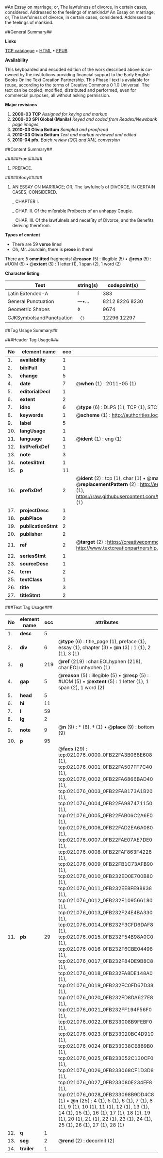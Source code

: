 #An Essay on marriage; or, The lawfulness of divorce, in certain cases, considered. Addressed to the feelings of mankind.#
An Essay on marriage; or, The lawfulness of divorce, in certain cases, considered. Addressed to the feelings of mankind.

##General Summary##

**Links**

[TCP catalogue](http://www.ota.ox.ac.uk/tcp/)  • 
[HTML](http://tei.it.ox.ac.uk/tcp/Texts-HTML/free/N16/N16414.html)  • 
[EPUB](http://tei.it.ox.ac.uk/tcp/Texts-EPUB/free/N16/N16414.epub)

**Availability**

This keyboarded and encoded edition of the
	       work described above is co-owned by the institutions
	       providing financial support to the Early English Books
	       Online Text Creation Partnership. This Phase I text is
	       available for reuse, according to the terms of Creative
	       Commons 0 1.0 Universal. The text can be copied,
	       modified, distributed and performed, even for
	       commercial purposes, all without asking permission.

**Major revisions**

1. __2009-03__ __TCP__ *Assigned for keying and markup*
1. __2009-03__ __SPi Global (Manila)__ *Keyed and coded from Readex/Newsbank page images*
1. __2010-03__ __Olivia Bottum__ *Sampled and proofread*
1. __2010-03__ __Olivia Bottum__ *Text and markup reviewed and edited*
1. __2010-04__ __pfs.__ *Batch review (QC) and XML conversion*

##Content Summary##

#####Front#####

1. PREFACE.

#####Body#####

1. AN ESSAY ON MARRIAGE; OR, The lawfulneſs of DIVORCE, IN CERTAIN CASES, CONSIDERED.

    _ CHAPTER I.

    _ CHAP. II. Of the miſerable Proſpects of an unhappy Couple.

    _ CHAP. III. Of the lawfulneſs and neceſſity of Divorce, and the Benefits deriving therefrom.

**Types of content**

  * There are 59 **verse** lines!
  * Oh, Mr. Jourdain, there is **prose** in there!

There are 5 **ommitted** fragments! 
 @__reason__ (5) : illegible (5)  •  @__resp__ (5) : #UOM (5)  •  @__extent__ (5) : 1 letter (1), 1 span (2), 1 word (2)

**Character listing**


|Text|string(s)|codepoint(s)|
|---|---|---|
|Latin Extended-A|ſ|383|
|General Punctuation|—•…|8212 8226 8230|
|Geometric Shapes|◊|9674|
|CJKSymbolsandPunctuation|〈〉|12296 12297|

##Tag Usage Summary##

###Header Tag Usage###

|No|element name|occ|attributes|
|---|---|---|---|
|1.|__availability__|1||
|2.|__biblFull__|1||
|3.|__change__|5||
|4.|__date__|7| @__when__ (1) : 2011-05 (1)|
|5.|__editorialDecl__|1||
|6.|__extent__|2||
|7.|__idno__|6| @__type__ (6) : DLPS (1), TCP (1), STC (1), NOTIS (1), IMAGE-SET (1), EVANS-CITATION (1)|
|8.|__keywords__|1| @__scheme__ (1) : http://authorities.loc.gov/ (1)|
|9.|__label__|5||
|10.|__langUsage__|1||
|11.|__language__|1| @__ident__ (1) : eng (1)|
|12.|__listPrefixDef__|1||
|13.|__note__|3||
|14.|__notesStmt__|1||
|15.|__p__|11||
|16.|__prefixDef__|2| @__ident__ (2) : tcp (1), char (1)  •  @__matchPattern__ (2) : ([0-9\-]+):([0-9IVX]+) (1), (.+) (1)  •  @__replacementPattern__ (2) : http://eebo.chadwyck.com/downloadtiff?vid=$1&page=$2 (1), https://raw.githubusercontent.com/textcreationpartnership/Texts/master/tcpchars.xml#$1 (1)|
|17.|__projectDesc__|1||
|18.|__pubPlace__|2||
|19.|__publicationStmt__|2||
|20.|__publisher__|2||
|21.|__ref__|2| @__target__ (2) : https://creativecommons.org/publicdomain/zero/1.0/ (1), http://www.textcreationpartnership.org/docs/. (1)|
|22.|__seriesStmt__|1||
|23.|__sourceDesc__|1||
|24.|__term__|2||
|25.|__textClass__|1||
|26.|__title__|3||
|27.|__titleStmt__|2||


###Text Tag Usage###

|No|element name|occ|attributes|
|---|---|---|---|
|1.|__desc__|5||
|2.|__div__|6| @__type__ (6) : title_page (1), preface (1), essay (1), chapter (3)  •  @__n__ (3) : 1 (1), 2 (1), 3 (1)|
|3.|__g__|219| @__ref__ (219) : char:EOLhyphen (218), char:EOLunhyphen (1)|
|4.|__gap__|5| @__reason__ (5) : illegible (5)  •  @__resp__ (5) : #UOM (5)  •  @__extent__ (5) : 1 letter (1), 1 span (2), 1 word (2)|
|5.|__head__|5||
|6.|__hi__|11||
|7.|__l__|59||
|8.|__lg__|2||
|9.|__note__|9| @__n__ (9) : * (8), † (1)  •  @__place__ (9) : bottom (9)|
|10.|__p__|95||
|11.|__pb__|29| @__facs__ (29) : tcp:021076_0000_0FB22FA3B068E608 (1), tcp:021076_0001_0FB22FA507FF7C40 (1), tcp:021076_0002_0FB22FA6866BAD40 (1), tcp:021076_0003_0FB22FA8173A1B20 (1), tcp:021076_0004_0FB22FA987471150 (1), tcp:021076_0005_0FB22FAB06C2A6E0 (1), tcp:021076_0006_0FB22FAD2EA6A080 (1), tcp:021076_0007_0FB22FAE07AE7DE0 (1), tcp:021076_0008_0FB22FAF863F4228 (1), tcp:021076_0009_0FB22FB1C73AFB90 (1), tcp:021076_0010_0FB232ED0E700B80 (1), tcp:021076_0011_0FB232EE8FE98838 (1), tcp:021076_0012_0FB232F109566180 (1), tcp:021076_0013_0FB232F24E4BA330 (1), tcp:021076_0014_0FB232F3CFD6DAF8 (1), tcp:021076_0015_0FB232F54B98A0C0 (1), tcp:021076_0016_0FB232F6CBE04498 (1), tcp:021076_0017_0FB232F84DE9B8C8 (1), tcp:021076_0018_0FB232FA8DE148A0 (1), tcp:021076_0019_0FB232FC0FD67D38 (1), tcp:021076_0020_0FB232FD8DA627E8 (1), tcp:021076_0021_0FB232FF194F56F0 (1), tcp:021076_0022_0FB233008B9FEBF0 (1), tcp:021076_0023_0FB233020BC4D910 (1), tcp:021076_0024_0FB233038CE869B0 (1), tcp:021076_0025_0FB233052C130CF0 (1), tcp:021076_0026_0FB233068CF1D3D8 (1), tcp:021076_0027_0FB233080E234EF8 (1), tcp:021076_0028_0FB233098B9DD4C8 (1)  •  @__n__ (25) : 4 (1), 5 (1), 6 (1), 7 (1), 8 (1), 9 (1), 10 (1), 11 (1), 12 (1), 13 (1), 14 (1), 15 (1), 16 (1), 17 (1), 18 (1), 19 (1), 20 (1), 21 (1), 22 (1), 23 (1), 24 (1), 25 (1), 26 (1), 27 (1), 28 (1)|
|12.|__q__|1||
|13.|__seg__|2| @__rend__ (2) : decorInit (2)|
|14.|__trailer__|1||
